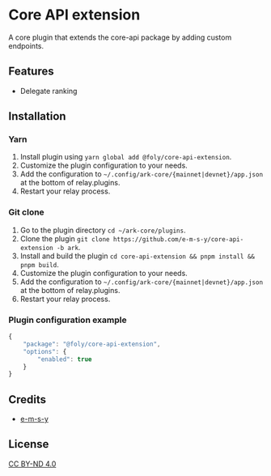# Core API extension
A core plugin that extends the core-api package by adding custom endpoints.

## Features
- Delegate ranking

## Installation
### Yarn
1. Install plugin using `yarn global add @foly/core-api-extension`.
2. Customize the plugin configuration to your needs.
3. Add the configuration to `~/.config/ark-core/{mainnet|devnet}/app.json` at the bottom of relay.plugins.
4. Restart your relay process.

### Git clone
1. Go to the plugin directory `cd ~/ark-core/plugins`.
2. Clone the plugin `git clone https://github.com/e-m-s-y/core-api-extension -b ark`.
3. Install and build the plugin `cd core-api-extension && pnpm install && pnpm build`.
5. Customize the plugin configuration to your needs.
6. Add the configuration to `~/.config/ark-core/{mainnet|devnet}/app.json` at the bottom of relay.plugins.
7. Restart your relay process.

### Plugin configuration example
```js
{
    "package": "@foly/core-api-extension",
    "options": {
        "enabled": true
    }
}
```

## Credits

- [e-m-s-y](https://github.com/e-m-s-y)

## License

[CC BY-ND 4.0](LICENSE.md)

